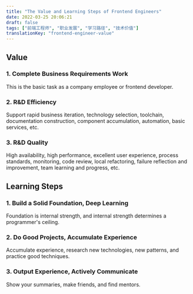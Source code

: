 ```yaml
---
title: "The Value and Learning Steps of Frontend Engineers"
date: 2022-03-25 20:06:21
draft: false
tags: ["前端工程师", "职业发展", "学习路径", "技术价值"]
translationKey: "frontend-engineer-value"
---
```


## Value

### 1. Complete Business Requirements Work

This is the basic task as a company employee or frontend developer.

### 2. R&D Efficiency

Support rapid business iteration, technology selection, toolchain, documentation construction, component accumulation, automation, basic services, etc.

### 3. R&D Quality

High availability, high performance, excellent user experience, process standards, monitoring, code review, local refactoring, failure reflection and improvement, team learning and progress, etc.

## Learning Steps

### 1. Build a Solid Foundation, Deep Learning

Foundation is internal strength, and internal strength determines a programmer's ceiling.

### 2. Do Good Projects, Accumulate Experience

Accumulate experience, research new technologies, new patterns, and practice good techniques.

### 3. Output Experience, Actively Communicate

Show your summaries, make friends, and find mentors.
